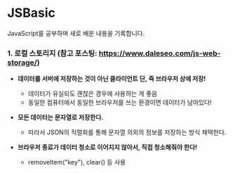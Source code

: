 # JSBasic
JavaScript를 공부하며 새로 배운 내용을 기록합니다. 
<br>

### 1. 로컬 스토리지 (참고 포스팅: https://www.daleseo.com/js-web-storage/)
- __데이터를 서버에 저장하는 것이 아닌 클라이언트 단, 즉 브라우저 상에 저장!__
  - 데이터가 유실되도 괜찮은 경우에 사용하는 게 좋음
  - 동일한 컴퓨터에서 동일한 브라우저를 쓰는 환경이면 데이터가 남아있다!
  
- __모든 데이터는 문자열로 저장한다.__
  - 따라서 JSON의 직렬화를 통해 문자열 의외의 정보를 저장하는 방식 채택한다. 
  
- __브라우저 종료가 데이터 청소로 이어지지 않아서, 직접 청소해줘야 한다!__
  - removeItem("key"), clear() 등 사용
